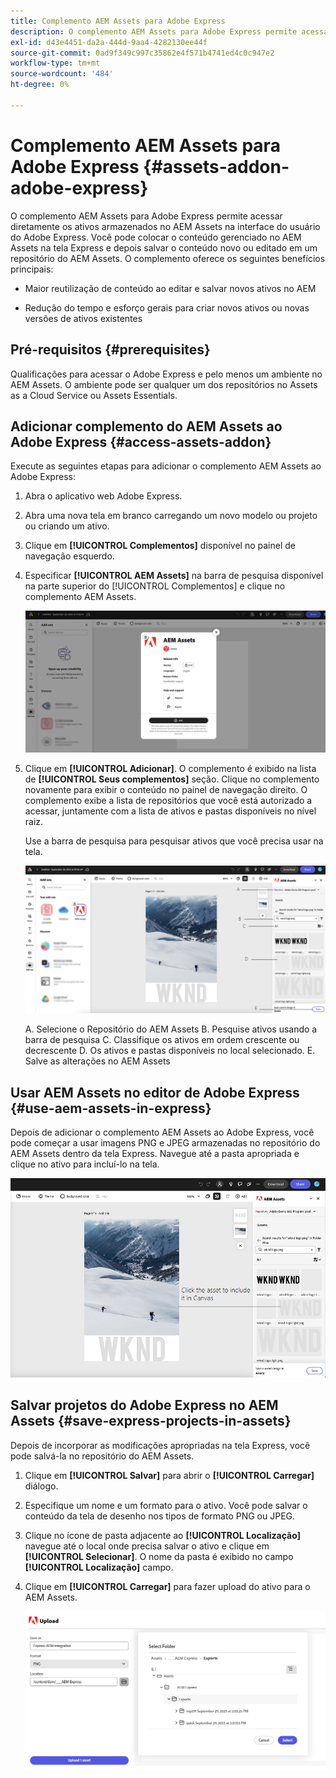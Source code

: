 ```yaml
---
title: Complemento AEM Assets para Adobe Express
description: O complemento AEM Assets para Adobe Express permite acessar diretamente os ativos armazenados no AEM Assets na interface do usuário do Adobe Express.
exl-id: d43e4451-da2a-444d-9aa4-4282130ee44f
source-git-commit: 0ad9f349c997c35862e4f571b4741ed4c0c947e2
workflow-type: tm+mt
source-wordcount: '484'
ht-degree: 0%

---
```


# Complemento AEM Assets para Adobe Express {#assets-addon-adobe-express}

O complemento AEM Assets para Adobe Express permite acessar diretamente os ativos armazenados no AEM Assets na interface do usuário do Adobe Express. Você pode colocar o conteúdo gerenciado no AEM Assets na tela Express e depois salvar o conteúdo novo ou editado em um repositório do AEM Assets. O complemento oferece os seguintes benefícios principais:

* Maior reutilização de conteúdo ao editar e salvar novos ativos no AEM

* Redução do tempo e esforço gerais para criar novos ativos ou novas versões de ativos existentes

## Pré-requisitos {#prerequisites}

Qualificações para acessar o Adobe Express e pelo menos um ambiente no AEM Assets. O ambiente pode ser qualquer um dos repositórios no Assets as a Cloud Service ou Assets Essentials.


## Adicionar complemento do AEM Assets ao Adobe Express {#access-assets-addon}

Execute as seguintes etapas para adicionar o complemento AEM Assets ao Adobe Express:

1. Abra o aplicativo web Adobe Express.

1. Abra uma nova tela em branco carregando um novo modelo ou projeto ou criando um ativo.

1. Clique em **[!UICONTROL Complementos]** disponível no painel de navegação esquerdo.

1. Especificar **[!UICONTROL AEM Assets]** na barra de pesquisa disponível na parte superior do [!UICONTROL Complementos] e clique no complemento AEM Assets.

   ![Complemento do AEM Assets](assets/aem-assets-add-on.png)

1. Clique em **[!UICONTROL Adicionar]**. O complemento é exibido na lista de **[!UICONTROL Seus complementos]** seção. Clique no complemento novamente para exibir o conteúdo no painel de navegação direito. O complemento exibe a lista de repositórios que você está autorizado a acessar, juntamente com a lista de ativos e pastas disponíveis no nível raiz.

   Use a barra de pesquisa para pesquisar ativos que você precisa usar na tela.

   ![Pesquisar ativos no complemento AEM Assets](assets/assets-add-on-browse-assets.png)

   A. Selecione o Repositório do AEM Assets B. Pesquise ativos usando a barra de pesquisa C. Classifique os ativos em ordem crescente ou decrescente D. Os ativos e pastas disponíveis no local selecionado. E. Salve as alterações no AEM Assets



## Usar AEM Assets no editor de Adobe Express {#use-aem-assets-in-express}

Depois de adicionar o complemento AEM Assets ao Adobe Express, você pode começar a usar imagens PNG e JPEG armazenadas no repositório do AEM Assets dentro da tela Express. Navegue até a pasta apropriada e clique no ativo para incluí-lo na tela.

![Incluir ativos do complemento Assets](assets/aem-assets-add-on-include-assets.png)


## Salvar projetos do Adobe Express no AEM Assets {#save-express-projects-in-assets}

Depois de incorporar as modificações apropriadas na tela Express, você pode salvá-la no repositório do AEM Assets.

1. Clique em **[!UICONTROL Salvar]** para abrir o **[!UICONTROL Carregar]** diálogo.
1. Especifique um nome e um formato para o ativo. Você pode salvar o conteúdo da tela de desenho nos tipos de formato PNG ou JPEG.

1. Clique no ícone de pasta adjacente ao **[!UICONTROL Localização]** navegue até o local onde precisa salvar o ativo e clique em **[!UICONTROL Selecionar]**. O nome da pasta é exibido no campo **[!UICONTROL Localização]** campo.

1. Clique em **[!UICONTROL Carregar]** para fazer upload do ativo para o AEM Assets.

   ![Salvar ativos no AEM](assets/aem-assets-add-on-save.png)
